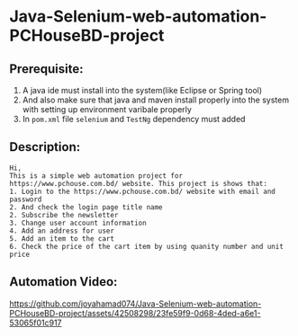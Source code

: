 # Java-Selenium-web-automation-PCHouseBD-project

## Prerequisite:
1. A java ide must install into the system(like Eclipse or Spring tool)
2. And also make sure that java and maven install properly into the system with setting up environment varibale properly
3. In `pom.xml` file `selenium` and `TestNg` dependency must added

## Description:

```
Hi,
This is a simple web automation project for https://www.pchouse.com.bd/ website. This project is shows that:
1. Login to the https://www.pchouse.com.bd/ website with email and password
2. And check the login page title name
2. Subscribe the newsletter
3. Change user account information
4. Add an address for user
5. Add an item to the cart
6. Check the price of the cart item by using quanity number and unit price
```

## Automation Video:



https://github.com/joyahamad074/Java-Selenium-web-automation-PCHouseBD-project/assets/42508298/23fe59f9-0d68-4ded-a6e1-53065f01c917


